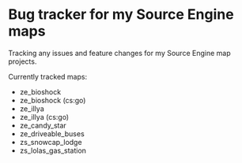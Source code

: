 # Bug tracker for my Source Engine maps

Tracking any issues and feature changes for my Source Engine map projects.

Currently tracked maps:
* ze_bioshock
* ze_bioshock (cs:go)
* ze_illya
* ze_illya (cs:go)
* ze_candy_star
* ze_driveable_buses
* zs_snowcap_lodge
* zs_lolas_gas_station
